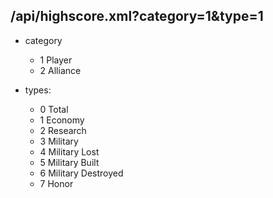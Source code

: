 
## /api/highscore.xml?category=1&type=1

- category
    - 1		Player
    - 2		Alliance

- types:
    - 0	Total
    - 1	Economy
    - 2	Research
    - 3	Military
    - 4	Military Lost
    - 5	Military Built
    - 6	Military Destroyed
    - 7	Honor